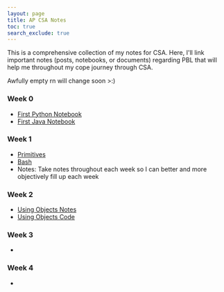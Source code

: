 ```yaml
---
layout: page
title: AP CSA Notes
toc: true
search_exclude: true
---
```


This is a comprehensive collection of my notes for CSA. Here, I'll link important notes (posts, notebooks, or documents) regarding PBL that will help me throughout my cope journey through CSA.

Awfully empty rn will change soon >:)

### Week 0

- [First Python Notebook](https://dontran15.github.io/CSAFastPages/jupyter/python/fastpages/2022/08/19/python-nb.html)
- [First Java Notebook](https://dontran15.github.io/CSAFastPages/jupyter/java/fastpages/2022/08/19/java-nb.html)

### Week 1

- [Primitives](https://dontran15.github.io/CSAFastPages/java/primitives/2022/08/23/primitives.html)
- [Bash]()
- Notes: Take notes throughout each week so I can better and more objectively fill up each week

### Week 2

- [Using Objects Notes]()
- [Using Objects Code](https://dontran15.github.io/CSAFastPages/college%20board/java/2022/09/03/oop-and-using-objects.html)

### Week 3

-

### Week 4

-
